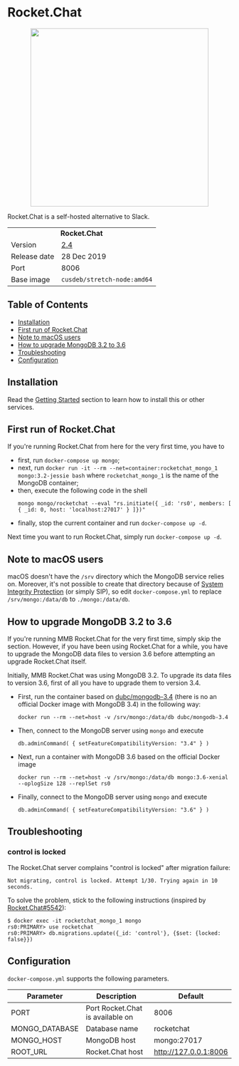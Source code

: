 # Rocket.Chat

<p align="center">
    <img src="logo.svg" width="400">
</p>

Rocket.Chat is a self-hosted alternative to Slack.

<table>
  <tr>
    <td align="center" colspan="2"><b>Rocket.Chat</b></td>
  </tr>
  <tr>
    <td>Version</td>
    <td><a href="https://github.com/RocketChat/Rocket.Chat/releases/tag/2.4.0">2.4</a></td>
  </tr>
  <tr>
    <td>Release date</td>
    <td>28 Dec 2019</td>
  </tr>
  <tr>
    <td>Port</td>
    <td>8006</td>
  </tr> 
  <tr>
    <td valign="top">Base image</td>
    <td><code>cusdeb/stretch-node:amd64</code></td>
  </tr>
</table>

## Table of Contents

* [Installation](#installation)
* [First run of Rocket.Chat](#first-run-of-rocketchat)
* [Note to macOS users](#note-to-macos-users)
* [How to upgrade MongoDB 3.2 to 3.6](#how-to-upgrade-mongodb-32-to-36)
* [Troubleshooting](#troubleshooting)
* [Configuration](#configuration)

## Installation

Read the [Getting Started](https://github.com/tolstoyevsky/mmb#getting-started) section to learn how to install this or other services.

## First run of Rocket.Chat

If you're running Rocket.Chat from here for the very first time, you have to
* first, run `docker-compose up mongo`;
* next, run `docker run -it --rm --net=container:rocketchat_mongo_1 mongo:3.2-jessie bash` where `rocketchat_mongo_1` is the name of the MongoDB container;
* then, execute the following code in the shell
  ```
  mongo mongo/rocketchat --eval "rs.initiate({ _id: 'rs0', members: [ { _id: 0, host: 'localhost:27017' } ]})"
  ```
* finally, stop the current container and run `docker-compose up -d`.

Next time you want to run Rocket.Chat, simply run `docker-compose up -d`.

## Note to macOS users

macOS doesn't have the `/srv` directory which the MongoDB service relies on. Moreover, it's not possible to create that directory because of [System Integrity Protection](https://arstechnica.com/gadgets/2015/09/os-x-10-11-el-capitan-the-ars-technica-review/8/#h1) (or simply SIP), so edit `docker-compose.yml` to replace `/srv/mongo:/data/db` to `./mongo:/data/db`.

## How to upgrade MongoDB 3.2 to 3.6

If you're running MMB Rocket.Chat for the very first time, simply skip the section. However, if you have been using Rocket.Chat for a while, you have to upgrade the MongoDB data files to version 3.6 before attempting an upgrade Rocket.Chat itself.

Initially, MMB Rocket.Chat was using MongoDB 3.2. To upgrade its data files to version 3.6, first of all you have to upgrade them to version 3.4.

* First, run the container based on [dubc/mongodb-3.4](https://hub.docker.com/r/dubc/mongodb-3.4) (there is no an official Docker image with MongoDB 3.4) in the following way:

  ```
  docker run --rm --net=host -v /srv/mongo:/data/db dubc/mongodb-3.4
  ```

* Then, connect to the MongoDB server using `mongo` and execute

  ```
  db.adminCommand( { setFeatureCompatibilityVersion: "3.4" } )
  ```

* Next, run a container with MongoDB 3.6 based on the official Docker image

  ```
  docker run --rm --net=host -v /srv/mongo:/data/db mongo:3.6-xenial --oplogSize 128 --replSet rs0
  ```

* Finally, connect to the MongoDB server using `mongo` and execute

  ```
  db.adminCommand( { setFeatureCompatibilityVersion: "3.6" } )
  ```

## Troubleshooting

### control is locked

The Rocket.Chat server complains "control is locked" after migration failure:

```
Not migrating, control is locked. Attempt 1/30. Trying again in 10 seconds.
```

To solve the problem, stick to the following instructions (inspired by [Rocket.Chat#5542](https://github.com/RocketChat/Rocket.Chat/issues/5542)):

```
$ docker exec -it rocketchat_mongo_1 mongo
rs0:PRIMARY> use rocketchat
rs0:PRIMARY> db.migrations.update({_id: 'control'}, {$set: {locked: false}})
```

## Configuration

`docker-compose.yml` supports the following parameters.

| Parameter      | Description                      | Default               |
| -------------- | -------------------------------- | --------------------- |
| PORT           | Port Rocket.Chat is available on | 8006                  |
| MONGO_DATABASE | Database name                    | rocketchat            |
| MONGO_HOST     | MongoDB host                     | mongo:27017           |
| ROOT_URL       | Rocket.Chat host                 | http://127.0.0.1:8006 |
